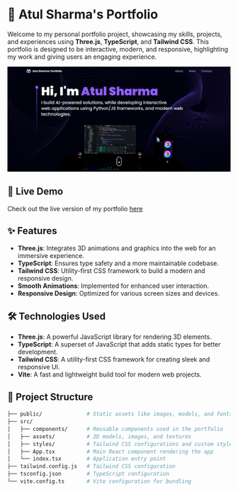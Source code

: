 # 🌟 Atul Sharma's Portfolio

Welcome to my personal portfolio project, showcasing my skills, projects, and experiences using **Three.js**, **TypeScript**, and **Tailwind CSS**. This portfolio is designed to be interactive, modern, and responsive, highlighting my work and giving users an engaging experience.

<img src="https://github.com/Atulsharma428/Atul_portfolio/blob/main/ss.png" alt="lander"/>


## 🚀 Live Demo

Check out the live version of my portfolio [here]([https://atulsharma.vercel.app](https://atul-sharma-portfolio.vercel.app/#about)) 

## ✨ Features

- **Three.js**: Integrates 3D animations and graphics into the web for an immersive experience.
- **TypeScript**: Ensures type safety and a more maintainable codebase.
- **Tailwind CSS**: Utility-first CSS framework to build a modern and responsive design.
- **Smooth Animations**: Implemented for enhanced user interaction.
- **Responsive Design**: Optimized for various screen sizes and devices.

## 🛠️ Technologies Used

- **Three.js**: A powerful JavaScript library for rendering 3D elements.
- **TypeScript**: A superset of JavaScript that adds static types for better development.
- **Tailwind CSS**: A utility-first CSS framework for creating sleek and responsive UI.
- **Vite**: A fast and lightweight build tool for modern web projects.

## 📂 Project Structure

```bash
├── public/              # Static assets like images, models, and fonts
├── src/
│   ├── components/      # Reusable components used in the portfolio
│   ├── assets/          # 3D models, images, and textures
│   ├── styles/          # Tailwind CSS configurations and custom styles
│   ├── App.tsx          # Main React component rendering the app
│   └── index.tsx        # Application entry point
├── tailwind.config.js   # Tailwind CSS configuration
├── tsconfig.json        # TypeScript configuration
└── vite.config.ts       # Vite configuration for bundling
